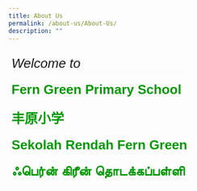 ```yaml
---
title: About Us
permalink: /about-us/About-Us/
description: ""
---
```


<style type="text/css">
.tg  {border-collapse:collapse;border-spacing:0;}
.tg td{border-color:black;border-style:solid;border-width:1px;font-family:Arial, sans-serif;font-size:14px;
  overflow:hidden;padding:10px 5px;word-break:normal;}
.tg th{border-color:black;border-style:solid;border-width:1px;font-family:Arial, sans-serif;font-size:14px;
  font-weight:normal;overflow:hidden;padding:10px 5px;word-break:normal;}
.tg .tg-vjkc{border-color:#ffffff;font-size:26px;font-style:italic;text-align:left;vertical-align:top}
.tg .tg-c7xj{border-color:#ffffff;color:#009901;font-size:26px;font-weight:bold;text-align:left;vertical-align:top}
</style>

<table class="tg">
<thead>
  <tr>
    <th class="tg-vjkc">Welcome to</th>
  </tr>
</thead>
<tbody>
  <tr>
    <td class="tg-c7xj">Fern Green Primary School</td>
  </tr>
  <tr>
    <td class="tg-c7xj">丰原小学</td>
  </tr>
  <tr>
    <td class="tg-c7xj">Sekolah Rendah Fern Green</td>
  </tr>
  <tr>
    <td class="tg-c7xj">ஃபெர்ன் கிரீன் தொடக்கப்பள்ளி</td>
  </tr>
</tbody></table>
